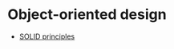 <!-- generated by markdown-notes-tree -->

# Object-oriented design

<!-- optional markdown-notes-tree directory description starts here -->

<!-- optional markdown-notes-tree directory description ends here -->

-   [SOLID principles](SOLID-principles.md)
